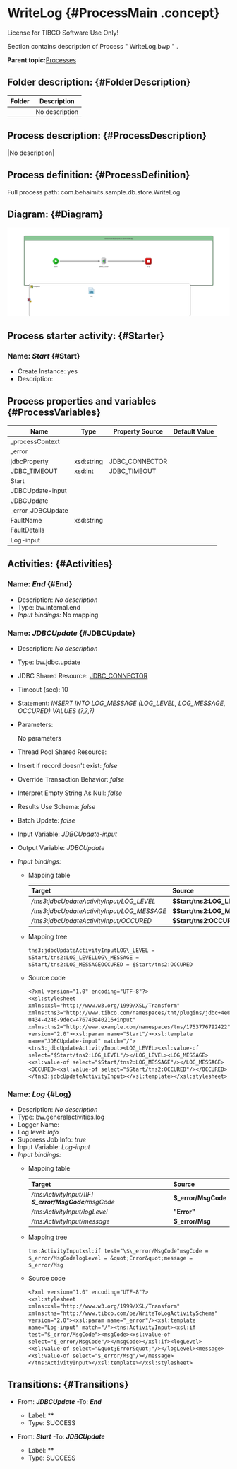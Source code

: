 # WriteLog {#ProcessMain .concept}

License for TIBCO Software Use Only!

Section contains description of Process " WriteLog.bwp " .

**Parent topic:**[Processes](../../../../../../../../projects/com.behaimits.sample.http.requestor/common/process.md)

## Folder description: {#FolderDescription}

|Folder|Description|
|------|-----------|
| |No description|

## Process description: {#ProcessDescription}

|No description|

## Process definition: {#ProcessDefinition}

Full process path: com.behaimits.sample.db.store.WriteLog

## Diagram: {#Diagram}

![](WriteLog.bwp.png)

## Process starter activity: {#Starter}

### Name: ***Start*** {#Start}

-   Create Instance: yes
-   Description:

## Process properties and variables {#ProcessVariables}

|Name|Type|Property Source|Default Value|
|----|----|---------------|-------------|
|\_processContext| | | |
|\_error| | | |
|jdbcProperty|xsd:string|JDBC\_CONNECTOR| |
|JDBC\_TIMEOUT|xsd:int|JDBC\_TIMEOUT| |
|Start| | | |
|JDBCUpdate-input| | | |
|JDBCUpdate| | | |
|\_error\_JDBCUpdate| | | |
|FaultName|xsd:string| | |
|FaultDetails| | | |
|Log-input| | | |

## Activities: {#Activities}

### Name: ***End*** {#End}

-   Description: *No description*
-   Type: bw.internal.end
-   *Input bindings:* No mapping

### Name: ***JDBCUpdate*** {#JDBCUpdate}

-   Description: *No description*
-   Type: bw.jdbc.update
-   JDBC Shared Resource: [JDBC\_CONNECTOR](#default:%20com.behaimits.sample.http.requestor.JDBCConnectionResource,%20UnixProfile:%20com.behaimits.sample.http.requestor.JDBCConnectionResource,%20WindowsProfile:%20com.behaimits.sample.http.requestor.JDBCConnectionResource,)
-   Timeout \(sec\): 10
-   Statement: *INSERT INTO LOG\_MESSAGE \(LOG\_LEVEL, LOG\_MESSAGE, OCCURED\) VALUES \(?,?,?\)*
-   Parameters:

    No parameters

-   Thread Pool Shared Resource:
-   Insert if record doesn't exist: *false*
-   Override Transaction Behavior: *false*
-   Interpret Empty String As Null: *false*
-   Results Use Schema: *false*
-   Batch Update: *false*
-   Input Variable: *JDBCUpdate-input*
-   Output Variable: *JDBCUpdate*
-   *Input bindings:*
    -   Mapping table

        |Target|Source|
        |------|------|
        |*/tns3:jdbcUpdateActivityInput/LOG\_LEVEL*|**\$Start/tns2:LOG\_LEVEL**|
        |*/tns3:jdbcUpdateActivityInput/LOG\_MESSAGE*|**\$Start/tns2:LOG\_MESSAGE**|
        |*/tns3:jdbcUpdateActivityInput/OCCURED*|**\$Start/tns2:OCCURED**|

    -   Mapping tree

        ```
        tns3:jdbcUpdateActivityInputLOG\_LEVEL = $Start/tns2:LOG_LEVELLOG\_MESSAGE = $Start/tns2:LOG_MESSAGEOCCURED = $Start/tns2:OCCURED
        ```

    -   Source code

        ```
        <?xml version="1.0" encoding="UTF-8"?>
        <xsl:stylesheet xmlns:xsl="http://www.w3.org/1999/XSL/Transform" xmlns:tns3="http://www.tibco.com/namespaces/tnt/plugins/jdbc+4e0c5b48-0434-4246-9dec-476740a40216+input" xmlns:tns2="http://www.example.com/namespaces/tns/1753776792422" version="2.0"><xsl:param name="Start"/><xsl:template name="JDBCUpdate-input" match="/"><tns3:jdbcUpdateActivityInput><LOG_LEVEL><xsl:value-of select="$Start/tns2:LOG_LEVEL"/></LOG_LEVEL><LOG_MESSAGE><xsl:value-of select="$Start/tns2:LOG_MESSAGE"/></LOG_MESSAGE><OCCURED><xsl:value-of select="$Start/tns2:OCCURED"/></OCCURED></tns3:jdbcUpdateActivityInput></xsl:template></xsl:stylesheet>
        ```


### Name: ***Log*** {#Log}

-   Description: *No description*
-   Type: bw.generalactivities.log
-   Logger Name:
-   Log level: *Info*
-   Suppress Job Info: *true*
-   Input Variable: *Log-input*
-   *Input bindings:*
    -   Mapping table

        |Target|Source|
        |------|------|
        |*/tns:ActivityInput/\[IF\] **\$\_error/MsgCode**/msgCode*|**\$\_error/MsgCode**|
        |*/tns:ActivityInput/logLevel*|**"Error"**|
        |*/tns:ActivityInput/message*|**\$\_error/Msg**|

    -   Mapping tree

        ```
        tns:ActivityInputxsl:if test="\$\_error/MsgCode"msgCode = $_error/MsgCodelogLevel = &quot;Error&quot;message = $_error/Msg
        ```

    -   Source code

        ```
        <?xml version="1.0" encoding="UTF-8"?>
        <xsl:stylesheet xmlns:xsl="http://www.w3.org/1999/XSL/Transform" xmlns:tns="http://www.tibco.com/pe/WriteToLogActivitySchema" version="2.0"><xsl:param name="_error"/><xsl:template name="Log-input" match="/"><tns:ActivityInput><xsl:if test="$_error/MsgCode"><msgCode><xsl:value-of select="$_error/MsgCode"/></msgCode></xsl:if><logLevel><xsl:value-of select="&quot;Error&quot;"/></logLevel><message><xsl:value-of select="$_error/Msg"/></message></tns:ActivityInput></xsl:template></xsl:stylesheet>
        ```


## Transitions: {#Transitions}

-   From: ***JDBCUpdate*** -To: ***End***
    -   Label: **
    -   Type: SUCCESS

-   From: ***Start*** -To: ***JDBCUpdate***
    -   Label: **
    -   Type: SUCCESS

